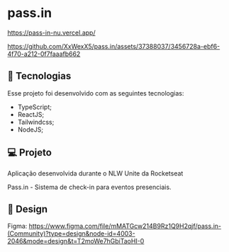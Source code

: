 # pass.in
https://pass-in-nu.vercel.app/

https://github.com/XxWexX5/pass.in/assets/37388037/3456728a-ebf6-4f70-a212-0f7faaafb662

## 🚀 Tecnologias

Esse projeto foi desenvolvido com as seguintes tecnologias:
* TypeScript;
* ReactJS;
* Tailwindcss;
* NodeJS;


## 💻 Projeto

Aplicação desenvolvida durante o NLW Unite da Rocketseat

Pass.in - Sistema de check-in para eventos presenciais.


## 🎨 Design

Figma: https://www.figma.com/file/mMATGcw214B9Rz1Q9H2qjf/pass.in-(Community)?type=design&node-id=4003-2046&mode=design&t=T2moWe7hGbiTaoHI-0
